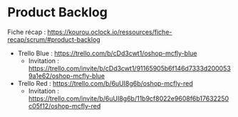 # Product Backlog

Fiche récap : https://kourou.oclock.io/ressources/fiche-recap/scrum/#product-backlog

- Trello Blue : https://trello.com/b/cDd3cwt1/oshop-mcfly-blue
  - Invitation : https://trello.com/invite/b/cDd3cwt1/91165905b6f146d7333d2000539a1e62/oshop-mcfly-blue
- Trello Red : https://trello.com/b/6uUI8g6b/oshop-mcfly-red
  - Invitation : https://trello.com/invite/b/6uUI8g6b/11b9cf8022e9608f6b17632250c05f12/oshop-mcfly-red
